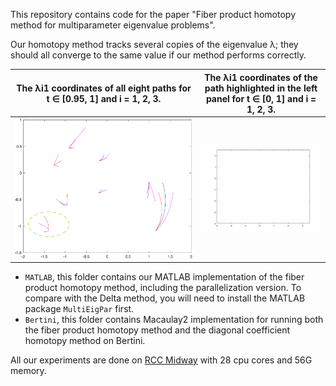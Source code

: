 This repository contains code for the paper "Fiber product homotopy method for multiparameter eigenvalue problems".


Our homotopy method tracks several copies of the eigenvalue λ; they should all converge to the same value if our method performs correctly.

The λi1 coordinates of all eight paths for t ∈ [0.95, 1] and i = 1, 2, 3. | The λi1 coordinates of the path highlighted in the left panel for t ∈ [0, 1] and i = 1, 2, 3.
:-------------------------:|:-------------------------:
![1](https://raw.githubusercontent.com/JoseMath/MEP_Homotopy/master/img/eightEndPaths.png)  |  ![](https://raw.githubusercontent.com/JoseMath/MEP_Homotopy/master/img/path1.gif)



- `MATLAB`, this folder contains our MATLAB implementation of the fiber product homotopy method, including the parallelization version. To compare with the Delta method, you will need to install the MATLAB package `MultiEigPar` first.
- `Bertini`, this folder contains Macaulay2 implementation for running both the fiber product homotopy method and the diagonal coefficient homotopy method on Bertini.


All our experiments are done on [RCC Midway](https://rcc.uchicago.edu/) with 28 cpu cores and 56G memory.
